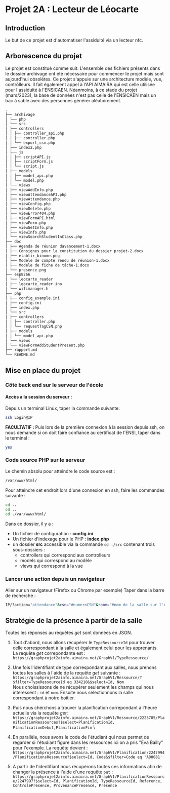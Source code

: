 # Projet 2A : Lecteur de Léocarte
## Introduction
Le but de ce projet est d'automatiser l'assiduité via un lecteur nfc. 
## Arborescence du projet
Le projet est constitué comme suit. L'ensemble des fichiers présents dans le dossier archivage ont été nécessaire pour commencer le projet mais sont aujourd'hui obsolètes. 
Ce projet s'appuie sur une architecture modèle, vue, contrôlleurs. 
Il fait également appel à l'API AIMAIRA qui est celle utilisée pour l'assiduité à l'ENSICAEN. Néanmoins, à ce stade du projet (mars/2023), la base de données n'est pas celle de l'ENSICAEN mais un bac à sable avec des personnes générer aléatoirement.

```bash
.
├── archivage
│ └── php
│ └── src
│ ├── controllers
│ │ ├── controller_api.php
│ │ ├── controller.php
│ │ └── export_csv.php
│ ├── index2.php
│ ├── js
│ │ ├── scriptAPI.js
│ │ ├── scriptForm.js
│ │ └── script.js
│ ├── models
│ │ ├── model_api.php
│ │ └── model.php
│ └── views
│ ├── viewAddInfo.php
│ ├── viewAttendanceAPI.php
│ ├── viewAttendance.php
│ ├── viewConfig.php
│ ├── viewDelete.php
│ ├── viewError404.php
│ ├── viewFormAPI.html
│ ├── viewForm.php
│ ├── viewGetInfo.php
│ ├── viewInfo.php
│ └── viewSearchStudentInClass.php
├── doc
│ ├── Agenda de réunion davancement-1.docx
│ ├── Consignes pour la constitution du dossier projet-2.docx
│ ├── etablir_binome.png
│ ├── Modele de compte rendu de réunion-1.docx
│ ├── Modele de fiche de tâche-1.docx
│ └── presence.png
├── esp8266
│ └── leocarte_reader
│ ├── leocarte_reader.ino
│ └── wifimanager.h
├── php
│ ├── config_example.ini
│ ├── config.ini
│ ├── index.php
│ └── src
│ ├── controllers
│ │ ├── controller.php
│ │ └── requestTagCSN.php
│ ├── models
│ │ └── model_api.php
│ └── views
│ └── viewFormAddStudentPresent.php
├── rapport.md
└── README.md
```

## Mise en place du projet
### Côté back end sur le serveur de l'école
#### Accès a la session du serveur :
Depuis un terminal Linux, taper la commande suivante:
```bash
ssh Login@IP
```

**FACULTATIF :**
Puis lors de la première connexion à la session depuis ssh, on nous demande si on doit faire confiance au certificat de l'ENSI, taper dans le terminal :
```bash
yes
```

### Code source PHP sur le serveur
Le chemin absolu pour atteindre le code source est :
```bash
/var/www/html/
```

Pour atteindre cet endroit lors d'une connexion en ssh, faire les commandes suivante :
```bash
cd ..
cd ..
cd ./var/www/html/
```

Dans ce dossier, il y a :
- Un fichier de configuration : **config.ini**
- Un fichier d'indexage pour le PHP : **index.php**
- un dossier **src** accessible via la commande `cd ./src` contenant trois sous-dossiers :
   - controllers qui correspond aux controlleurs
   - models qui correspond au modèle
   - views qui correspond à la vue

### Lancer une action depuis un navigateur
Aller sur un navigateur (Firefox ou Chrome par exemple)
Taper dans la barre de recherche :
```bash
IP/?action="attendance"&csn="#numeroCSN"&room="#nom de la salle sur l'API"
```

## Stratégie de la présence à partir de la salle
Toutes les réponses au requêtes $get$ sont données en JSON.
1. Tout d'abord, nous allons récupérer le `TypeRessourceId` pour trouver celle correspondant à la salle et également celui pour les apprenants.\
La requête *get* correpondante est : ```https://graphprojet2ainfo.aimaira.net/GraphV1/TypeRessource/```


2. Une fois l'identifiant de type correspondant aux salles, nous prenons toutes les salles à l'aide de la requête *get* suivante : ```https://graphprojet2ainfo.aimaira.net/GraphV1/Ressource/?$filter=TypeRessourceId eq 334210&$select=Id, Nom``` \
Nous choississons de ne récupérer seulement les champs qui nous interessent : `id` et `nom`.
Ensuite nous sélectionnons la salle correspondant à notre boitier.

3. Puis nous cherchons à trouver la planification correpondant à l'heure actuelle via la requête *get*: ```https://graphprojet2ainfo.aimaira.net/GraphV1/Ressource/2225785/PlanificationRessources?$select=PlanificationId, PlanificationDebut,PlanificationFin``` \


4. En parallèle, nous avons le code de l'étudiant qui nous permet de  regarder si l'étudiant figure dans les ressources ici on a pris "Eva Bailly" pour l'exemple. La requête devient : ```https://graphprojet2ainfo.aimaira.net/GraphV1/Planification/2247994/PlanificationsRessource?$select=Id, Code&$filter=Code eq 'A00081'```

5. A partir de l'identifiant nous récupérons toutes ces informations afin de changer la présence à l'aide d'une requête `put` :
```https://graphprojet2ainfo.aimaira.net/GraphV1/PlanificationRessource/2247997?$select=Id, PlanificationId, TypeRessourceId, Reference, ControlePresence, ProvenancePresence, Presence```
